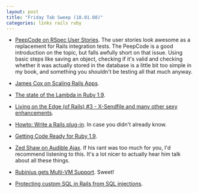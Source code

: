 ```yaml
---
layout: post
title: "Friday Tab Sweep (18.01.08)"
categories: links rails ruby
---
```

* [PeepCode on RSpec User Stories](http://peepcode.com/products/rspec-user-stories). The user stories look awesome as a replacement for Rails integration tests. The PeepCode is a good introduction on the topic, but falls awfully short on that issue. Using basic steps like saving an object, checking if it's valid and checking whether it was actually stored in the database is a little bit too simple in my book, and something you shouldn't be testing all that much anyway.

* [James Cox on Scaling Rails Apps](http://www.infoq.com/presentations/rails-scaling-james-cox).

* [The state of the Lambda in Ruby 1.9](http://www.infoq.com/news/2008/01/new-lambda-syntax).

* [Living on the Edge (of Rails) #3 - X-Sendfile and many other sexy enhancements](http://blog.codefront.net/2008/01/16/living-on-the-edge-of-rails-3-x-sendfile-and-many-other-sexy-enhancements/).

* [Howto: Write a Rails plug-in](http://www.sitepoint.com/blogs/2008/01/16/howto-write-a-plug-in/). In case you didn't already know.

* [Getting Code Ready for Ruby 1.9](http://blog.grayproductions.net/articles/getting_code_ready_for_ruby_19).

* [Zed Shaw on Audible Ajax](http://ajaxian.com/archives/zed-shaw-interview-on-rails-community-enterprise-ajax-patents-and-a-whole-lot-more). If his rant was too much for you, I'd recommend listening to this. It's a lot nicer to actually hear him talk about all these things.

* [Rubinius gets Multi-VM Support](http://www.infoq.com/news/2008/01/rubinius-multi-vm). Sweet!

* [Protecting custom SQL in Rails from SQL injections](http://t-a-w.blogspot.com/2008/01/protecting-custom-sql-in-rails-from-sql.html).